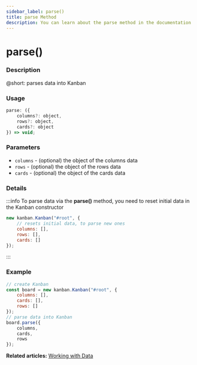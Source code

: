 ```yaml
---
sidebar_label: parse()
title: parse Method
description: You can learn about the parse method in the documentation of the DHTMLX JavaScript Kanban library. Browse developer guides and API reference, try out code examples and live demos, and download a free 30-day evaluation version of DHTMLX Kanban.
---
```


# parse()

### Description

@short: parses data into Kanban

### Usage

~~~jsx {}
parse: ({
	columns?: object,
	rows?: object,
	cards?: object
}) => void;
~~~

### Parameters

- `columns` - (optional) the object of the columns data
- `rows` - (optional) the object of the rows data
- `cards` - (optional) the object of the cards data

### Details

:::info
To parse data via the **parse()** method, you need to reset initial data in the Kanban constructor

~~~jsx {}
new kanban.Kanban("#root", {
	// resets initial data, to parse new ones
	columns: [],
	rows: [],
	cards: []
});
~~~
:::

### Example

~~~jsx {8-12}
// create Kanban
const board = new kanban.Kanban("#root", {
	columns: [],
	cards: [],
	rows: []
});
// parse data into Kanban
board.parse({
	columns,
	cards,
	rows
});
~~~

**Related articles:** [Working with Data](../../../guides/working_with_data#loading-data-from-local-source)
